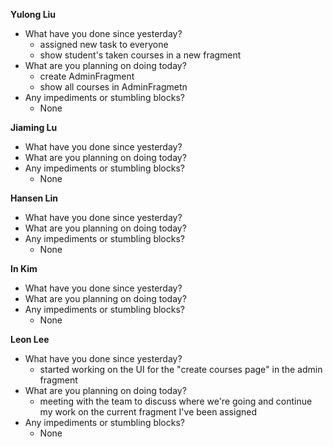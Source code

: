 **Yulong Liu**

- What have you done since yesterday?
  - assigned new task to everyone
  - show student's taken courses in a new fragment
- What are you planning on doing today?
  - create AdminFragment
  - show all courses in AdminFragmetn
- Any impediments or stumbling blocks?
  - None

**Jiaming Lu**

- What have you done since yesterday?
- What are you planning on doing today?
- Any impediments or stumbling blocks?
  - None

**Hansen Lin**

- What have you done since yesterday?
- What are you planning on doing today?
- Any impediments or stumbling blocks?
  - None

**In Kim**
- What have you done since yesterday?
- What are you planning on doing today?
- Any impediments or stumbling blocks?
  - None

**Leon Lee**
- What have you done since yesterday?
  - started working on the UI for the "create courses page" in the admin fragment
- What are you planning on doing today?
  - meeting with the team to discuss where we're going and continue my work on the current fragment I've been assigned
- Any impediments or stumbling blocks?
  - None
